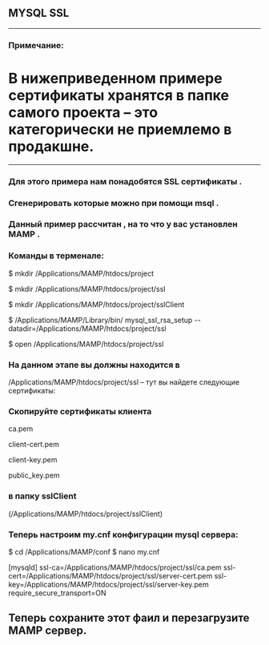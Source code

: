 
## MYSQL SSL


_____________________


### Примечание:

# В нижеприведенном примере сертификаты хранятся в папке самого проекта – это категорически не приемлемо в продакшне.


_________________

### Для этого примера нам понадобятся SSL сертификаты . 
### Сгенерировать которые можно при помощи msql .
### Данный пример рассчитан , на то что у вас установлен MAMP .
### Команды в терменале:


$ mkdir /Applications/MAMP/htdocs/project

$ mkdir /Applications/MAMP/htdocs/project/ssl

$ mkdir /Applications/MAMP/htdocs/project/sslClient


$ /Applications/MAMP/Library/bin/ mysql_ssl_rsa_setup --datadir=/Applications/MAMP/htdocs/project/ssl

$ open /Applications/MAMP/htdocs/project/ssl 



### На данном этапе вы должны находится в 

/Applications/MAMP/htdocs/project/ssl – тут вы найдете следующие сертификаты:


### Скопируйте сертификаты клиента

 ca.pem
 
 client-cert.pem
 
 client-key.pem
 
 public_key.pem
 
### в папку sslClient
 
 
(/Applications/MAMP/htdocs/project/sslClient) 


### Теперь настроим my.cnf конфигурации mysql сервера:

$ cd /Applications/MAMP/conf
$ nano my.cnf

[mysqld]
ssl-ca=/Applications/MAMP/htdocs/project/ssl/ca.pem
ssl-cert=/Applications/MAMP/htdocs/project/ssl/server-cert.pem
ssl-key=/Applications/MAMP/htdocs/project/ssl/server-key.pem
require_secure_transport=ON


## Теперь сохраните этот фаил и перезагрузите MAMP сервер.

 


